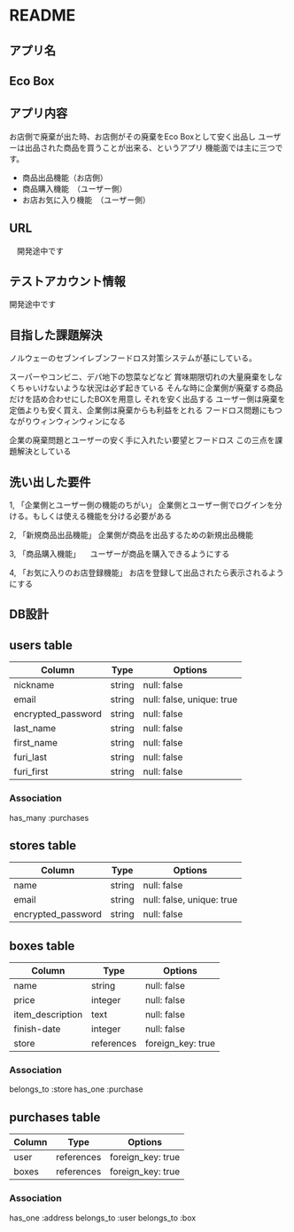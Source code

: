 # README

## アプリ名 
## Eco Box

## アプリ内容
 お店側で廃棄が出た時、お店側がその廃棄をEco Boxとして安く出品し
 ユーザーは出品された商品を買うことが出来る、というアプリ
 機能面では主に三つです。
 * 商品出品機能（お店側）
 * 商品購入機能　（ユーザー側）
 * お店お気に入り機能　（ユーザー側）

## URL
　開発途中です

## テストアカウント情報
 開発途中です

## 目指した課題解決
ノルウェーのセブンイレブンフードロス対策システムが基にしている。

スーパーやコンビニ、デパ地下の惣菜などなど
賞味期限切れの大量廃棄をしなくちゃいけないような状況は必ず起きている
そんな時に企業側が廃棄する商品だけを詰め合わせにしたBOXを用意し
それを安く出品する
ユーザー側は廃棄を定価よりも安く買え、企業側は廃棄からも利益をとれる
フードロス問題にもつながりウィンウィンウィンになる

企業の廃棄問題とユーザーの安く手に入れたい要望とフードロス
この三点を課題解決としている

## 洗い出した要件

1, 「企業側とユーザー側の機能のちがい」 
企業側とユーザー側でログインを分ける。もしくは使える機能を分ける必要がある

2, 「新規商品出品機能」 
企業側が商品を出品するための新規出品機能

3, 「商品購入機能」
　ユーザーが商品を購入できるようにする

4, 「お気に入りのお店登録機能」
 お店を登録して出品されたら表示されるようにする



## DB設計
## users table
|Column             |Type       |Options                   |
|-------------------|-----------|--------------------------|
|nickname           |string     |null: false               |
|email              |string     |null: false, unique: true |
|encrypted_password |string     |null: false               |
|last_name          |string     |null: false               |
|first_name         |string     |null: false               |
|furi_last          |string     |null: false               |
|furi_first         |string     |null: false               |


### Association
has_many :purchases

## stores table
|Column             |Type       |Options                   |
|-------------------|-----------|--------------------------|
|name               |string     |null: false               |
|email              |string     |null: false, unique: true |
|encrypted_password |string     |null: false               |


## boxes table
|Column           |Type            |Options                               |
|-----------------|--------------- |--------------------------------------|
|name             |string          |null: false                           |
|price            |integer         |null: false                           |
|item_description |text            |null: false                           |
|finish-date      |integer         |null: false                           |
|store            |references      |foreign_key: true                     |

### Association
belongs_to :store
has_one :purchase

## purchases table
|Column    |Type       |Options           |
|--------- |-----------|------------------|
|user      |references |foreign_key: true |
|boxes      |references |foreign_key: true |

### Association
has_one :address
belongs_to :user
belongs_to :box